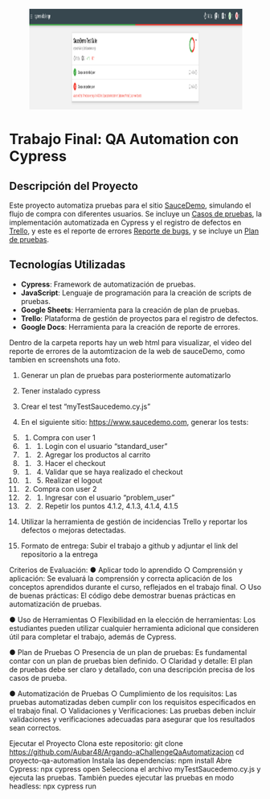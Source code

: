<figure><img src="/cypress.png" alt="logo" style="height: 200px;"></figure>

# **Trabajo Final: QA Automation con Cypress**

## **Descripción del Proyecto**
Este proyecto automatiza pruebas para el sitio [SauceDemo](https://www.saucedemo.com), simulando el flujo de compra con diferentes usuarios. Se incluye un [Casos de pruebas](https://docs.google.com/spreadsheets/d/1AHUPmJbamMjzV35YunvaABstV7SwRdkg/edit?usp=sharing&ouid=100517623038913693993&rtpof=true&sd=true), la implementación automatizada en Cypress y el registro de defectos en [Trello](https://trello.com/invite/b/67545f1337b952292f0bb8e3/ATTI24b8807d070ccb58962a561141e86e2e0646633B/swag-labs-qa-automatizacion-challenge),
y este es el reporte de errores [Reporte de bugs](https://docs.google.com/document/d/1FOE358r_KKAoL6Mpg7squfy1zz5_yDVMIa36XfueKCM/edit?usp=sharing),
y se incluye un [Plan de pruebas](https://docs.google.com/document/d/1JoF8YQR1293_XQF20L1UomUMiRa_jytryrOylAHz2Ts/edit?usp=sharing).

## **Tecnologías Utilizadas**
- **Cypress**: Framework de automatización de pruebas.
- **JavaScript**: Lenguaje de programación para la creación de scripts de pruebas.
- **Google Sheets**: Herramienta para la creación de plan de pruebas.
- **Trello**: Plataforma de gestión de proyectos para el registro de defectos.
- **Google Docs**: Herramienta para la creación de reporte de errores.

Dentro de la carpeta reports hay un web html para visualizar, el video del reporte de errores de la automtizacion de la web de sauceDemo, como tambien en screenshots una foto.

1. Generar un plan de pruebas para posteriormente automatizarlo
2. Tener instalado cypress
3. Crear el test “myTestSaucedemo.cy.js”
4. En el siguiente sitio: https://www.saucedemo.com, generar los tests:
4. 1. Compra con user 1
4. 1. 1. Login con el usuario “standard_user”
4. 1. 2. Agregar los productos al carrito
4. 1. 3. Hacer el checkout
4. 1. 4. Validar que se haya realizado el checkout
4. 1. 5. Realizar el logout
4. 2. Compra con user 2
4. 2. 1. Ingresar con el usuario “problem_user”
4. 2. 2. Repetir los puntos 4.1.2, 4.1.3, 4.1.4, 4.1.5

5. Utilizar la herramienta de gestión de incidencias Trello y reportar los
defectos o mejoras detectadas.

6. Formato de entrega: Subir el trabajo a github y adjuntar el link del
repositorio a la entrega

Criterios de Evaluación:
● Aplicar todo lo aprendido
○ Comprensión y aplicación: Se evaluará la comprensión y
correcta aplicación de los conceptos aprendidos durante el curso,
reflejados en el trabajo final.
○ Uso de buenas prácticas: El código debe demostrar
buenas prácticas en automatización de pruebas.

● Uso de Herramientas
○ Flexibilidad en la elección de herramientas: Los estudiantes
pueden utilizar cualquier herramienta adicional que
consideren útil para completar el trabajo, además de Cypress.

● Plan de Pruebas
○ Presencia de un plan de pruebas: Es fundamental contar
con un plan de pruebas bien definido.
○ Claridad y detalle: El plan de pruebas debe ser claro y
detallado, con una descripción precisa de los casos de
prueba.

● Automatización de Pruebas
○ Cumplimiento de los requisitos: Las pruebas automatizadas
deben cumplir con los requisitos especificados en el trabajo
final.
○ Validaciones y Verificaciones: Las pruebas deben incluir
validaciones y verificaciones adecuadas para asegurar
que los resultados sean correctos.

Ejecutar el Proyecto
Clona este repositorio: git clone https://github.com/Aubar48/Argando-aChallengeQaAutomatizacion 
cd proyecto-qa-automation
Instala las dependencias: npm install
Abre Cypress: npx cypress open
Selecciona el archivo myTestSaucedemo.cy.js y ejecuta las pruebas.
También puedes ejecutar las pruebas en modo headless: npx cypress run